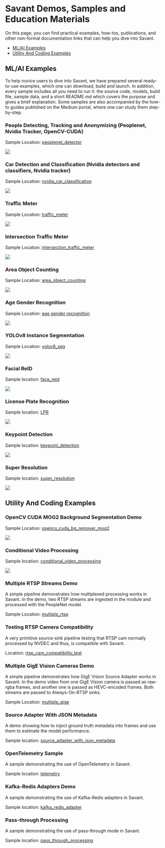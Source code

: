 # Savant Demos, Samples and Education Materials

On this page, you can find practical examples, how-tos, publications, and other non-formal documentation links that can
help you dive into Savant.

- [ML/AI Examples](#mlai-examples)
- [Utility And Coding Examples](#utility-and-coding-examples)

## ML/AI Examples

To help novice users to dive into Savant, we have prepared several ready-to-use examples, which one can download, build
and launch. In addition, every sample includes all you need to run it: the source code, models, build file, sample data,
and a short README.md which covers the purpose and gives a brief explanation. Some samples are also accompanied by the
how-to guides published on the Medium portal, where one can study them step-by-step.

### People Detecting, Tracking and Anonymizing (Peoplenet, Nvidia Tracker, OpenCV-CUDA)

Sample Location: [peoplenet_detector](./peoplenet_detector)

![](peoplenet_detector/assets/peoplenet-blur-demo-loop-400.webp)

### Car Detection and Classification (Nvidia detectors and classifiers, Nvidia tracker)

Sample Location: [nvidia_car_classification](./nvidia_car_classification)

![](nvidia_car_classification/assets/nvidia-car-classification-loop-400.webp)

### Traffic Meter

Sample Location: [traffic_meter](./traffic_meter)

![](traffic_meter/assets/traffic-meter-loop-400.webp)

### Intersection Traffic Meter

Sample Location: [intersection_traffic_meter](./intersection_traffic_meter)

![](intersection_traffic_meter/assets/intersection-traffic-meter-loop-400.webp)

### Area Object Counting

Sample Location: [area_object_counting](./area_object_counting/)

![](area_object_counting/assets/area-object-counting-loop-400.webp)

### Age Gender Recognition

Sample Location: [age gender recognition](./age_gender_recognition)

![](age_gender_recognition/assets/age-gender-recognition-loop-400.webp)

### YOLOv8 Instance Segmentation

Sample Location: [yolov8_seg](./yolov8_seg)

![](yolov8_seg/assets/shuffle_dance-400.webp)

### Facial ReID

Sample location: [face_reid](./face_reid)

![](face_reid/assets/face-reid-loop-400.webp)

### License Plate Recognition

Sample location: [LPR](./license_plate_recognition)

![](license_plate_recognition/assets/license-plate-recognition-400.webp)

### Keypoint Detection 

Sample location: [keypoint_detection](./keypoint_detection)

![](keypoint_detection/assets/shuffle_dance-400.webp)

### Super Resolution 

Sample location: [super_resolution](./super_resolution)

![](super_resolution/assets/shuffle_dance_360p_1080p_small.webp)

## Utility And Coding Examples

### OpenCV CUDA MOG2 Background Segmentation Demo

Sample Location: [opencv_cuda_bg_remover_mog2](./opencv_cuda_bg_remover_mog2)

![](opencv_cuda_bg_remover_mog2/assets/opencv_cuda_bg_remover_mog2-800.webp)

### Conditional Video Processing

Sample location: [conditional_video_processing](./conditional_video_processing)

![](conditional_video_processing/assets/conditional-video-processing_400.webp)

### Multiple RTSP Streams Demo

A simple pipeline demonstrates how multiplexed processing works in Savant. In the demo, two RTSP streams are ingested in the module and processed with the PeopleNet model.

Sample Location: [multiple_rtsp](./multiple_rtsp)

### Testing RTSP Camera Compatibility

A very primitive source-sink pipeline testing that RTSP cam normally processed by NVDEC and thus, is compatible with Savant.

Location: [rtsp_cam_compatibility_test](./rtsp_cam_compatibility_test)

### Multiple GigE Vision Cameras Demo

A simple pipeline demonstrates how GigE Vision Source Adapter works in Savant. In the demo video from one GigE Vision camera is passed as raw-rgba frames, and another one is passed as HEVC-encoded frames. Both streams are passed to Always-On-RTSP sinks.

Sample Location: [multiple_gige](./multiple_gige)

### Source Adapter With JSON Metadata

A demo showing how to inject ground truth metadata into frames and use them to estimate the model performance.

Sample location: [source_adapter_with_json_metadata](./source_adapter_with_json_metadata)

### OpenTelemetry Sample

A sample demonstrating the use of OpenTelemetry in Savant.

Sample location: [telemetry](./telemetry)

### Kafka-Redis Adapters Demo

A sample demonstrating the use of Kafka-Redis adapters in Savant.

Sample location: [kafka_redis_adapter](./kafka_redis_adapter)

### Pass-through Processing

A sample demonstrating the use of pass-through mode in Savant.

Sample location: [pass_through_processing](./pass_through_processing)
